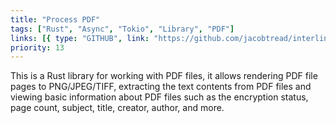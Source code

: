 ```yaml
---
title: "Process PDF"
tags: ["Rust", "Async", "Tokio", "Library", "PDF"]
links: [{ type: "GITHUB", link: "https://github.com/jacobtread/interlink" }]
priority: 13
---
```


This is a Rust library for working with PDF files, it allows rendering PDF file pages to PNG/JPEG/TIFF, extracting the text contents from PDF files and viewing basic information about PDF files such as the encryption status, page count, subject, title, creator, author, and more.